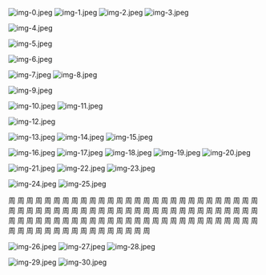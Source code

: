 ![img-0.jpeg](img-0.jpeg)
![img-1.jpeg](img-1.jpeg)
![img-2.jpeg](img-2.jpeg)
![img-3.jpeg](img-3.jpeg)

![img-4.jpeg](img-4.jpeg)

![img-5.jpeg](img-5.jpeg)

![img-6.jpeg](img-6.jpeg)

![img-7.jpeg](img-7.jpeg)
![img-8.jpeg](img-8.jpeg)

![img-9.jpeg](img-9.jpeg)

![img-10.jpeg](img-10.jpeg)
![img-11.jpeg](img-11.jpeg)

![img-12.jpeg](img-12.jpeg)

![img-13.jpeg](img-13.jpeg)
![img-14.jpeg](img-14.jpeg)
![img-15.jpeg](img-15.jpeg)

![img-16.jpeg](img-16.jpeg)
![img-17.jpeg](img-17.jpeg)
![img-18.jpeg](img-18.jpeg)
![img-19.jpeg](img-19.jpeg)
![img-20.jpeg](img-20.jpeg)

![img-21.jpeg](img-21.jpeg)
![img-22.jpeg](img-22.jpeg)
![img-23.jpeg](img-23.jpeg)

![img-24.jpeg](img-24.jpeg)
![img-25.jpeg](img-25.jpeg)

周
周
周
周
周
周
周
周
周
周
周
周
周
周
周
周
周
周
周
周
周
周
周
周
周
周
周
周
周
周
周
周
周
周
周
周
周
周
周
周
周
周
周
周
周
周
周
周
周
周
周
周
周
周
周
周
周
周
周
周
周
周
周
周
周
周
周
周
周
周
周
周
周
周
周
周
周
周
周
周
周
周
周
周
周
周
周
周
周
周
周
周
周
周
周
周
周
周
周
周


![img-26.jpeg](img-26.jpeg)
![img-27.jpeg](img-27.jpeg)
![img-28.jpeg](img-28.jpeg)

![img-29.jpeg](img-29.jpeg)
![img-30.jpeg](img-30.jpeg)